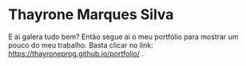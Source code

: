 # Thayrone Marques Silva
 
  E ai galera tudo bem?
  Então segue aí o meu portfólio para mostrar um pouco do meu trabalho.
  Basta clicar no link: https://thayroneprog.github.io/portfolio/ .
